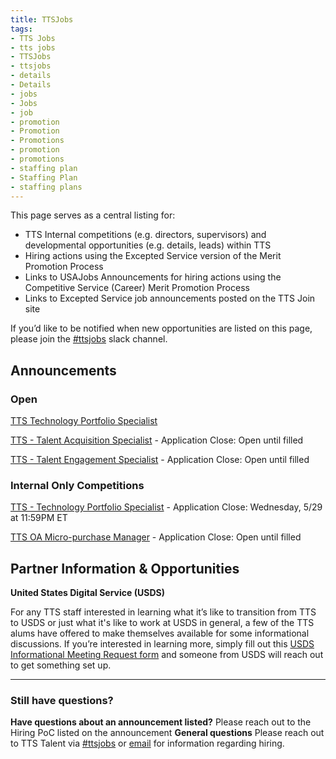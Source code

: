 ```yaml
---
title: TTSJobs
tags:
- TTS Jobs
- tts jobs
- TTSJobs
- ttsjobs
- details
- Details
- jobs 
- Jobs
- job
- promotion
- Promotion
- Promotions
- promotion
- promotions
- staffing plan
- Staffing Plan
- staffing plans
---
```


This page serves as a central listing for:

- TTS Internal competitions (e.g. directors, supervisors) and developmental opportunities (e.g. details, leads) within TTS
- Hiring actions using the Excepted Service version of the Merit Promotion Process
- Links to USAJobs Announcements for hiring actions using the Competitive Service (Career) Merit Promotion Process
- Links to Excepted Service job announcements posted on the TTS Join site

If you’d like to be notified when new opportunities are listed on this page, please join the [#ttsjobs](https://gsa-tts.slack.com/messages/ttsjobs/) slack channel.

## Announcements

### Open

[TTS Technology Portfolio Specialist](https://docs.google.com/document/d/1G05MxLIwxhoFDXkCt3zdaDHM_tHdtFA9NWkQMb0dl8Q/edit?usp=sharing)

[TTS - Talent Acquisition Specialist](https://docs.google.com/document/d/17UHj_GoyStXRMTzovkXVR_DDm4Nu4kHxQhV44SNbmDM/edit?usp=sharing) - Application Close: Open until filled

[TTS - Talent Engagement Specialist](https://docs.google.com/document/d/1H9CNaf4jm3KQB6TmXJgyGAJBta5XX8PuvzYqYfY02PU/edit?usp=sharing) - Application Close: Open until filled

### Internal Only Competitions

[TTS - Technology Portfolio Specialist](https://docs.google.com/document/d/1G05MxLIwxhoFDXkCt3zdaDHM_tHdtFA9NWkQMb0dl8Q/edit?ts=5ce568bd) - Application Close: Wednesday, 5/29 at 11:59PM ET

[TTS OA Micro-purchase Manager](https://docs.google.com/document/d/1f6Yn8ttzkuTd0_7EzdGHVqAbyzFzaBcJfqO6nUQcD5c/edit?usp=sharing) - Application Close: Open until filled


## Partner Information & Opportunities

**United States Digital Service (USDS)**

For any TTS staff interested in learning what it’s like to transition from TTS to USDS or just what it's like to work at USDS in general, a few of the TTS alums have offered to make themselves available for some informational discussions. If you’re interested in learning more, simply fill out this [USDS Informational Meeting Request form](https://docs.google.com/forms/d/e/1FAIpQLSfzbkhF6ahHv8-mu3BOpl6l7qg_kVyHuGUpDMcA-cPW60BfoQ/viewform?usp=sf_link) and someone from USDS will reach out to get something set up.

--------------------------------------------------------------------------------

### Still have questions?

**Have questions about an announcement listed?** Please reach out to the Hiring PoC listed on the announcement
**General questions** Please reach out to TTS Talent via [#ttsjobs](https://gsa-tts.slack.com/messages/ttsjobs/) or [email](mailto:tts-talentteam@gsa.gov) for information regarding hiring.
